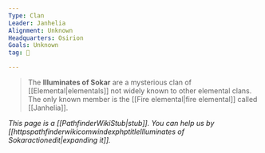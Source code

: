 ```yaml
---
Type: Clan
Leader: Janhelia
Alignment: Unknown
Headquarters: Osirion
Goals: Unknown
tag: 👥

---
```


> The **Illuminates of Sokar** are a mysterious clan of [[Elemental|elementals]] not widely known to other elemental clans. The only known member is the [[Fire elemental|fire elemental]] called [[Janhelia]].



*This page is a [[PathfinderWikiStub|stub]]. You can help us by [[httpspathfinderwikicomwindexphptitleIlluminates of Sokaractionedit|expanding it]].*







